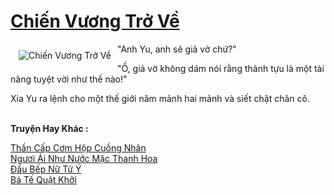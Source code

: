 <a href="https://truyentiki.com/chien-vuong-tro-ve.33835/" title="Chiến Vương Trở Về"><h1>Chiến Vương Trở Về</h1></a><div style="display:table"><img align="right" style="float: left; padding: 10px;" src="https://truyentiki.com/a/img/str/src/33835.jpg" alt="Chiến Vương Trở Về">"Anh Yu, anh sẽ giả vờ chứ?" <p></p> "Ồ, giả vờ không dám nói rằng thành tựu là một tài năng tuyệt vời như thế nào!" <p></p> Xia Yu ra lệnh cho một thế giới năm mảnh hai mảnh và siết chặt chân cô.</div><p><br><b>Truyện Hay Khác :</b></p><a href="https://truyentiki.com/than-cap-com-hop-cuong-nhan.33834/" alt="Thần Cấp Cơm Hộp Cuồng Nhân">Thần Cấp Cơm Hộp Cuồng Nhân</a><br/><a href="https://github.com/nownovels/top500/tree/master/truyenhay/33639/" alt="Ngươi Ái Như Nước Mặc Thanh Hoa">Ngươi Ái Như Nước Mặc Thanh Hoa</a><br/><a href="https://github.com/nownovels/top500/tree/master/truyenhay/33687/" alt="Đầu Bếp Nữ Tử Ý">Đầu Bếp Nữ Tử Ý</a><br/><a href="https://github.com/nownovels/top500/tree/master/truyenhay/33928/" alt="Bá Tế Quật Khởi">Bá Tế Quật Khởi</a><br/>